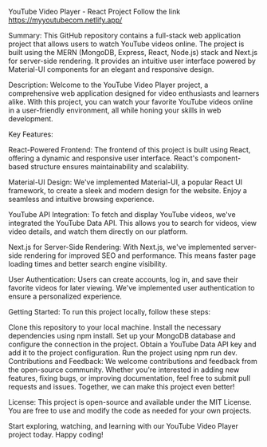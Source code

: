 YouTube Video Player - React Project
Follow the link https://myyoutubecom.netlify.app/

Summary:
This GitHub repository contains a full-stack web application project that allows users to watch YouTube videos online. The project is built using the MERN (MongoDB, Express, React, Node.js) stack and Next.js for server-side rendering. It provides an intuitive user interface powered by Material-UI components for an elegant and responsive design.

Description:
Welcome to the YouTube Video Player project, a comprehensive web application designed for video enthusiasts and learners alike. With this project, you can watch your favorite YouTube videos online in a user-friendly environment, all while honing your skills in web development.

Key Features:

React-Powered Frontend: The frontend of this project is built using React, offering a dynamic and responsive user interface. React's component-based structure ensures maintainability and scalability.

Material-UI Design: We've implemented Material-UI, a popular React UI framework, to create a sleek and modern design for the website. Enjoy a seamless and intuitive browsing experience.

YouTube API Integration: To fetch and display YouTube videos, we've integrated the YouTube Data API. This allows you to search for videos, view video details, and watch them directly on our platform.

Next.js for Server-Side Rendering: With Next.js, we've implemented server-side rendering for improved SEO and performance. This means faster page loading times and better search engine visibility.

User Authentication: Users can create accounts, log in, and save their favorite videos for later viewing. We've implemented user authentication to ensure a personalized experience.

Getting Started:
To run this project locally, follow these steps:

Clone this repository to your local machine.
Install the necessary dependencies using npm install.
Set up your MongoDB database and configure the connection in the project.
Obtain a YouTube Data API key and add it to the project configuration.
Run the project using npm run dev.
Contributions and Feedback:
We welcome contributions and feedback from the open-source community. Whether you're interested in adding new features, fixing bugs, or improving documentation, feel free to submit pull requests and issues. Together, we can make this project even better!

License:
This project is open-source and available under the MIT License. You are free to use and modify the code as needed for your own projects.

Start exploring, watching, and learning with our YouTube Video Player project today. Happy coding!
